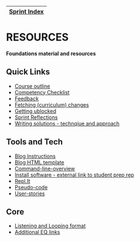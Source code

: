 [Sprint Index](../README.md) | 
------------|

# RESOURCES

__Foundations material and resources__



## Quick Links
- [Course outline](course-outline.md) 
- [Competency Checklist](competency-checklist.md) 
- [Feedback](feedback.md)    
- [Fetching (curriculum) changes](fetching-changes.md)  
- [Getting ublocked](core-getting-unblocked.md)  
- [Sprint Reflections](reflections-index.md)
- [Writing solutions - technqiue and approach](writing-solutions.md) 






## Tools and Tech
- [Blog Instructions](blog-instructions.md)    
- [Blog HTML template](html-template.html)  
- [Command-line-overview](command-line-overview.md)   
- [Install software - external link to student prep rep](https://github.com/dev-academy-programme/student-prep/blob/master/install-software.md)    
- [Repl.It](https://repl.it/)  
- [Pseudo-code](pseudo-code.md)  
- [User-stories](user-stories.md)  


## Core 
- [Listening and Looping format](listening-looping.md)
- [Additional EQ links](core-eq-resources.md)  